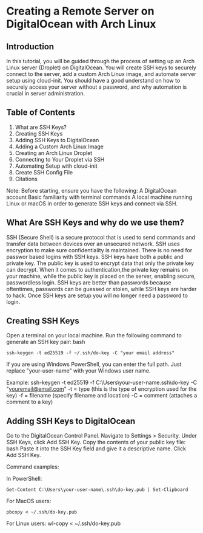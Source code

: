 # Creating a Remote Server on DigitalOcean with Arch Linux

## Introduction

In this tutorial, you will be guided through the process of setting up an Arch Linux server (Droplet) on DigitalOcean. You will create SSH keys to securely connect to the server, add a custom Arch Linux image, and automate server setup using cloud-init. You should have a good understand on how to securely access your server without a password, and why automation is crucial in server administration.


## Table of Contents

1. What are SSH Keys?
2. Creating SSH Keys
3. Adding SSH Keys to DigitalOcean
4. Adding a Custom Arch Linux Image
5. Creating an Arch Linux Droplet
6. Connecting to Your Droplet via SSH
7. Automating Setup with cloud-init
8. Create SSH Config File
9. Citations

Note: Before starting, ensure you have the following:
    A DigitalOcean account
    Basic familiarity with terminal commands
    A local machine running Linux or macOS in order to generate SSH keys and connect via SSH.

  ## What Are SSH Keys and why do we use them?

SSH (Secure Shell) is a secure protocol that is used to send commands and transfer data between devices over an unsecured network. SSH uses encryption to make sure confidentiality is maintained. There is no need for passwor based logins with SSH keys. SSH keys have both a public and private key. The public key is used to encrypt data that only the private key can decrypt. When it comes to authentication,the private key remains on your machine, while the public key is placed on the server, enabling secure, passwordless login. SSH keys are better than passwords because oftentimes, passwords can be guessed or stolen, while SSH keys are harder to hack. Once SSH keys are setup you will no longer need a password to login.

## Creating SSH Keys

Open a terminal on your local machine.
Run the following command to generate an SSH key pair:
bash
```
ssh-keygen -t ed25519 -f ~/.ssh/do-key -C "your email address"
```

If you are using Windows PowerShell, you can enter the full path. Just replace "your-user-name" with your Windows user name.

Example:
ssh-keygen -t ed25519 -f C:\Users\your-user-name\.ssh\do-key -C "youremail@email.com"
-t = type (this is the type of encryption used for the key)
-f = filename (specify filename and location)
-C = comment (attaches a comment to a key)

## Adding SSH Keys to DigitalOcean

Go to the DigitalOcean Control Panel.
Navigate to Settings > Security.
Under SSH Keys, click Add SSH Key.
Copy the contents of your public key file:
bash
Paste it into the SSH Key field and give it a descriptive name.
Click Add SSH Key.

Command examples:

In PowerShell:
```
Get-Content C:\Users\your-user-name\.ssh\do-key.pub | Set-Clipboard
```

For MacOS users:
```
pbcopy < ~/.ssh/do-key.pub
```

For Linux users:
wl-copy < ~/.ssh/do-key.pub
```
